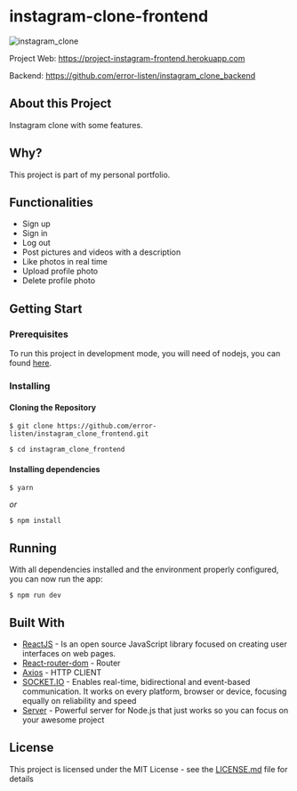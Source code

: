 # instagram-clone-frontend

![instagram_clone](https://user-images.githubusercontent.com/66707613/84338560-c9e3ea80-ab72-11ea-84ad-d0b9c98fee81.gif)

Project Web: https://project-instagram-frontend.herokuapp.com

Backend: https://github.com/error-listen/instagram_clone_backend

<h2>About this Project</h2>
Instagram clone with some features.

<h2>Why?</h2>
This project is part of my personal portfolio.

<h2>Functionalities</h2>
<ul>
  <li>Sign up</li>
  <li>Sign in</li>
  <li>Log out</li>
  <li>Post pictures and videos with a description</li>
  <li>Like photos in real time</li>
  <li>Upload profile photo</li>
  <li>Delete profile photo</li>
</ul>

<h2>Getting Start</h2>

<h3>Prerequisites</h3>

To run this project in development mode, you will need of nodejs, you can found <a href="https://nodejs.org/en/">here</a>.

<h3>Installing</h4>
<h4>Cloning the Repository</h5>

`$ git clone https://github.com/error-listen/instagram_clone_frontend.git`

`$ cd instagram_clone_frontend`

<h4>Installing dependencies</h3>

`$ yarn`

<i>or</i>

`$ npm install`

<h2>Running</h2>
With all dependencies installed and the environment properly configured, you can now run the app:

`$ npm run dev` 

<h2>Built With</h2>

<ul>
  <li><a href="https://pt-br.reactjs.org/">ReactJS</a> - Is an open source JavaScript library focused on creating user interfaces on web pages.</li>
  <li><a href="https://github.com/ReactTraining/react-router/tree/master/packages/react-router-dom">React-router-dom</a> - Router</li>
  <li><a href="https://github.com/axios/axios">Axios</a> - HTTP CLIENT</li>
  <li><a href="https://socket.io/">SOCKET.IO</a> - Enables real-time, bidirectional and event-based communication.
It works on every platform, browser or device, focusing equally on reliability and speed</li>
  <li><a href="https://serverjs.io">Server</a> - Powerful server for Node.js that just works so you can focus on your awesome project</li>
</ul>

<h2>License</h2>

This project is licensed under the MIT License - see the <a href="https://github.com/error-listen/instagram_clone_frontend/blob/master/LICENSE">LICENSE.md</a> file for details

